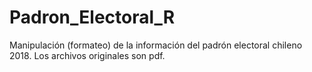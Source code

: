# Padron_Electoral_R
Manipulación (formateo) de la información del padrón electoral chileno 2018. Los archivos originales son pdf.
